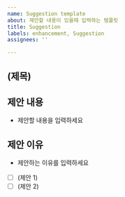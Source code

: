 ```yaml
---
name: Suggestion template
about: 제안할 내용이 있을때 입력하는 템플릿
title: Suggestion
labels: enhancement, Suggestion
assignees: ''

---
```


## (제목)

## 제안 내용
- 제안할 내용을 입력하세요

## 제안 이유
- 제안하는 이유를 입력하세요

- [ ] (제안 1)
- [ ] (제안 2)
